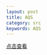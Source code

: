 ```yaml
---
layout: post
title: AQS
category: src
keywords: AQS
---
```

[点击查看](https://segmentfault.com/a/1190000017372067)
